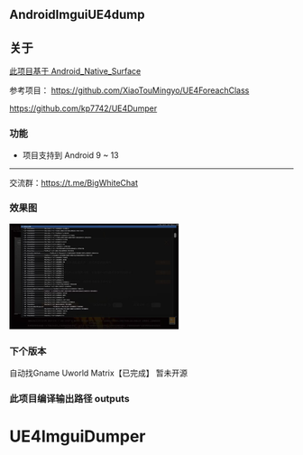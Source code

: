 ## AndroidImguiUE4dump

## 关于

[此项目基于 Android_Native_Surface](https://github.com/SsageParuders/Android_Native_Surface)

参考项目：
https://github.com/XiaoTouMingyo/UE4ForeachClass

https://github.com/kp7742/UE4Dumper

### 功能
- 项目支持到 Android 9 ~ 13
---
交流群：https://t.me/BigWhiteChat
### 效果图
  <img width="300" alt="image" src="demo.jpg">

### 下个版本
自动找Gname Uworld Matrix【已完成】
暂未开源

### 此项目编译输出路径 outputs
# UE4ImguiDumper
